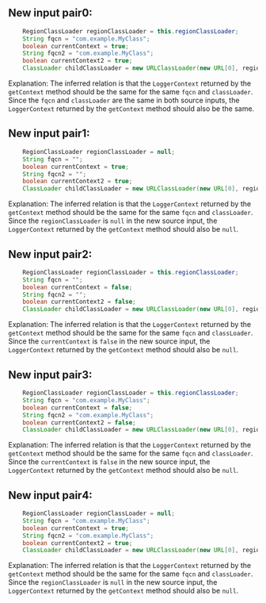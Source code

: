 ## New input pair0:
```java
    RegionClassLoader regionClassLoader = this.regionClassLoader;
    String fqcn = "com.example.MyClass";
    boolean currentContext = true;
    String fqcn2 = "com.example.MyClass";
    boolean currentContext2 = true;
    ClassLoader childClassLoader = new URLClassLoader(new URL[0], regionClassLoader);
```
Explanation: The inferred relation is that the `LoggerContext` returned by the `getContext` method should be the same for the same `fqcn` and `classLoader`. Since the `fqcn` and `classLoader` are the same in both source inputs, the `LoggerContext` returned by the `getContext` method should also be the same.

## New input pair1:
```java
    RegionClassLoader regionClassLoader = null;
    String fqcn = "";
    boolean currentContext = true;
    String fqcn2 = "";
    boolean currentContext2 = true;
    ClassLoader childClassLoader = new URLClassLoader(new URL[0], regionClassLoader);
```
Explanation: The inferred relation is that the `LoggerContext` returned by the `getContext` method should be the same for the same `fqcn` and `classLoader`. Since the `regionClassLoader` is `null` in the new source input, the `LoggerContext` returned by the `getContext` method should also be `null`.

## New input pair2:
```java
    RegionClassLoader regionClassLoader = this.regionClassLoader;
    String fqcn = "";
    boolean currentContext = false;
    String fqcn2 = "";
    boolean currentContext2 = false;
    ClassLoader childClassLoader = new URLClassLoader(new URL[0], regionClassLoader);
```
Explanation: The inferred relation is that the `LoggerContext` returned by the `getContext` method should be the same for the same `fqcn` and `classLoader`. Since the `currentContext` is `false` in the new source input, the `LoggerContext` returned by the `getContext` method should also be `null`.

## New input pair3:
```java
    RegionClassLoader regionClassLoader = this.regionClassLoader;
    String fqcn = "com.example.MyClass";
    boolean currentContext = false;
    String fqcn2 = "com.example.MyClass";
    boolean currentContext2 = false;
    ClassLoader childClassLoader = new URLClassLoader(new URL[0], regionClassLoader);
```
Explanation: The inferred relation is that the `LoggerContext` returned by the `getContext` method should be the same for the same `fqcn` and `classLoader`. Since the `currentContext` is `false` in the new source input, the `LoggerContext` returned by the `getContext` method should also be `null`.

## New input pair4:
```java
    RegionClassLoader regionClassLoader = null;
    String fqcn = "com.example.MyClass";
    boolean currentContext = true;
    String fqcn2 = "com.example.MyClass";
    boolean currentContext2 = true;
    ClassLoader childClassLoader = new URLClassLoader(new URL[0], regionClassLoader);
```
Explanation: The inferred relation is that the `LoggerContext` returned by the `getContext` method should be the same for the same `fqcn` and `classLoader`. Since the `regionClassLoader` is `null` in the new source input, the `LoggerContext` returned by the `getContext` method should also be `null`.
